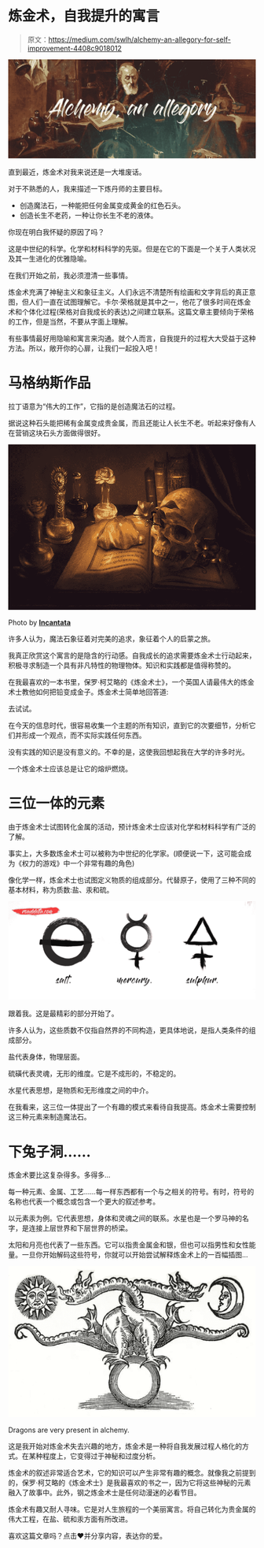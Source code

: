 # 炼金术，自我提升的寓言

> 原文：<https://medium.com/swlh/alchemy-an-allegory-for-self-improvement-4408c9018012>

![](img/e0b2723be702d456bdd5c9e1ecd87ed3.png)

直到最近，炼金术对我来说还是一大堆废话。

对于不熟悉的人，我来描述一下炼丹师的主要目标。

*   创造魔法石，一种能把任何金属变成黄金的红色石头。
*   创造长生不老药，一种让你长生不老的液体。

你现在明白我怀疑的原因了吗？

这是中世纪的科学。化学和材料科学的先驱。但是在它的下面是一个关于人类状况及其一生进化的优雅隐喻。

在我们开始之前，我必须澄清一些事情。

炼金术充满了神秘主义和象征主义。人们永远不清楚所有绘画和文字背后的真正意图，但人们一直在试图理解它。卡尔·荣格就是其中之一，他花了很多时间在炼金术和个体化过程(荣格对自我成长的表达)之间建立联系。这篇文章主要倾向于荣格的工作，但是当然，不要从字面上理解。

有些事情最好用隐喻和寓言来沟通。就个人而言，自我提升的过程大大受益于这种方法。所以，敞开你的心扉，让我们一起投入吧！

# **马格纳斯作品**

拉丁语意为“伟大的工作”，它指的是创造魔法石的过程。

据说这种石头能把稀有金属变成贵金属，而且还能让人长生不老。听起来好像有人在营销这块石头方面做得很好。

![](img/8cdc8d1539c7a42e7a0c1723f3e2dd67.png)

Photo by [**Incantata**](http://incantata.deviantart.com/)

许多人认为，魔法石象征着对完美的追求，象征着个人的启蒙之旅。

我真正欣赏这个寓言的是隐含的行动感。自我成长的追求需要炼金术士行动起来，积极寻求制造一个具有非凡特性的物理物体。知识和实践都是值得称赞的。

在我最喜欢的一本书里，保罗·柯艾略的《炼金术士》，一个英国人请最伟大的炼金术士教他如何把铅变成金子。炼金术士简单地回答道:

去试试。

在今天的信息时代，很容易收集一个主题的所有知识，直到它的次要细节，分析它们并形成一个观点，而不实际实践任何东西。

没有实践的知识是没有意义的。不幸的是，这使我回想起我在大学的许多时光。

一个炼金术士应该总是让它的熔炉燃烧。

# **三位一体的元素**

由于炼金术士试图转化金属的活动，预计炼金术士应该对化学和材料科学有广泛的了解。

事实上，大多数炼金术士可以被称为中世纪的化学家。(顺便说一下，这可能会成为《权力的游戏》中一个非常有趣的角色)

像化学一样，炼金术士也试图定义物质的组成部分。代替原子，使用了三种不同的基本材料，称为质数:盐、汞和硫。

![](img/2c3b9a09544863905209940bedbd81a6.png)

跟着我。这是最精彩的部分开始了。

许多人认为，这些质数不仅指自然界的不同构造，更具体地说，是指人类条件的组成部分。

盐代表身体，物理层面。

硫磺代表灵魂，无形的维度。它是不成形的，不稳定的。

水星代表思想，是物质和无形维度之间的中介。

在我看来，这三位一体提出了一个有趣的模式来看待自我提高。炼金术士需要控制这三种元素来制造魔法石。

# **下兔子洞……**

炼金术要比这复杂得多。多得多…

每一种元素、金属、工艺……每一样东西都有一个与之相关的符号。有时，符号的名称也代表一个概念或包含一个更大的叙述参考。

以元素汞为例。它代表思想，身体和灵魂之间的联系。水星也是一个罗马神的名字，是连接上层世界和下层世界的桥梁。

太阳和月亮也代表了一些东西。它可以指贵金属金和银，但也可以指男性和女性能量。一旦你开始解码这些符号，你就可以开始尝试解释炼金术上的一百幅插图…

![](img/028aa5aebc747f5c885e369dfa6b4560.png)

Dragons are very present in alchemy.

这是我开始对炼金术失去兴趣的地方，炼金术是一种将自我发展过程人格化的方式。在某种程度上，它变得过于神秘和过度分析。

炼金术的叙述非常适合艺术，它的知识可以产生非常有趣的概念。就像我之前提到的，保罗·柯艾略的《炼金术士》是我最喜欢的书之一，因为它将这些神秘的元素融入了故事中。此外，钢之炼金术士是任何动漫迷的必看节目。

炼金术有趣又耐人寻味。它是对人生旅程的一个美丽寓言。将自己转化为贵金属的伟大工程，在盐、硫和汞方面有所改进。

喜欢这篇文章吗？点击❤并分享内容，表达你的爱。